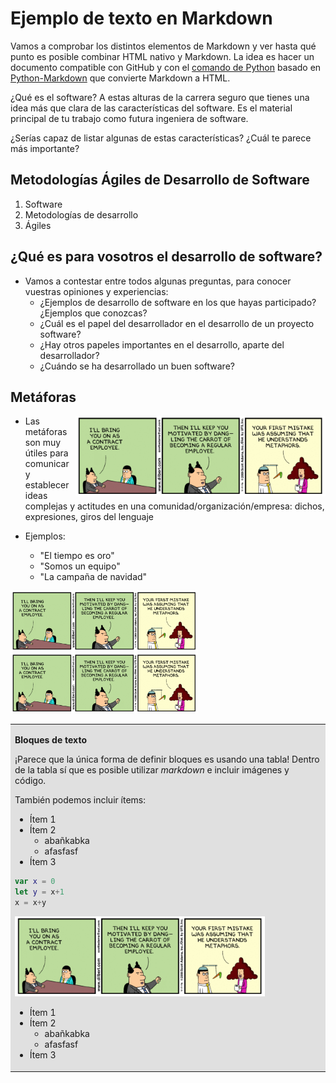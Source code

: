 

# Ejemplo de texto en Markdown #

Vamos a comprobar los distintos elementos de Markdown y ver hasta qué
punto es posible combinar HTML nativo y Markdown. La idea es hacer un
documento compatible con GitHub y con el [comando de
Python](https://gist.github.com/domingogallardo/db9278988113d1b6dff060a16d2db333)
basado en [Python-Markdown](https://python-markdown.github.io) que
convierte Markdown a HTML. 

¿Qué es el software? A estas alturas de la carrera seguro que tienes
una idea más que clara de las características del software. Es el
material principal de tu trabajo como futura ingeniera de software.

¿Serías capaz de listar algunas de estas características? ¿Cuál te
parece más importante? 


## Metodologías Ágiles de Desarrollo de Software ##

1. Software
2. Metodologías de desarrollo
3. Ágiles

## ¿Qué es para vosotros el desarrollo de software? ##

- Vamos a contestar entre todos algunas preguntas, para conocer
vuestras opiniones y experiencias:  
    - ¿Ejemplos de desarrollo de software en los que hayas
    participado? ¿Ejemplos que conozcas?
    - ¿Cuál es el papel del desarrollador en el desarrollo de un
    proyecto software? 
    - ¿Hay otros papeles importantes en el desarrollo, aparte del
    desarrollador?
    - ¿Cuándo se ha desarrollado un buen software?
    
## Metáforas ##

<img src="./imagenes/dilbert1.png" width="400px" align="right"/>

- Las metáforas son muy útiles para comunicar y establecer ideas
  complejas y actitudes en una comunidad/organización/empresa: dichos,
  expresiones, giros del lenguaje
  
- Ejemplos:
    - "El tiempo es oro"
    - "Somos un equipo"
    - "La campaña de navidad"

<img src="./imagenes/dilbert1.png" width="300px"/> <img src="./imagenes/dilbert1.png" width="300px"/>



<!-- 
Es necesario el atributo markdown="1"
para que python procese el markdown contenido
en la tabla
-->

<table markdown="1">
<tr><td style="background-color: #e0e0e0">

**Bloques de texto**


¡Parece que la única forma de definir bloques es usando una tabla!
Dentro de la tabla sí que es posible utilizar _markdown_ e incluir
imágenes y código. 

También podemos incluir ítems:

- Ítem 1
- Ítem 2
    - abañkabka
    - afasfasf
- Ítem 3


```swift
var x = 0
let y = x+1
x = x+y
```

<img src="./imagenes/dilbert1.png" width="400px"></img>

- Ítem 1
- Ítem 2
    - abañkabka
    - afasfasf
- Ítem 3

</td></tr></table>


